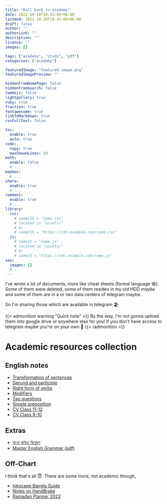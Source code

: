 ```yaml
---
title: "Roll back to academy"
date: 2022-10-18T10:43:09+06:00
lastmod: 2022-10-18T10:43:09+06:00
draft: false
author: ""
authorLink: ""
description: ""
license: ""
images: []

tags: ["academy", "study", "pdf"]
categories: ["academy"]

featuredImage: "featured-image.png"
featuredImagePreview: ""

hiddenFromHomePage: false
hiddenFromSearch: false
twemoji: false
lightgallery: true
ruby: true
fraction: true
fontawesome: true
linkToMarkdown: true
rssFullText: false

toc:
  enable: true
  auto: true
code:
  copy: true
  maxShownLines: 50
math:
  enable: false
  # ...
mapbox:
  # ...
share:
  enable: true
  # ...
comment:
  enable: true
  # ...
library:
  css:
    # someCSS = "some.css"
    # located in "assets/"
    # Or
    # someCSS = "https://cdn.example.com/some.css"
  js:
    # someJS = "some.js"
    # located in "assets/"
    # Or
    # someJS = "https://cdn.example.com/some.js"
seo:
  images: []
  # ...
---
```

I've wrote a lot of documents, more like cheat sheets (formal language 😅). Some of them were deleted, some of them resides in my old HDD *maybe* and some of them are in a or two data centers of telegram maybe.

So I'm sharing those which are available in telegram 🏖️
<!--more-->
{{< admonition warning "Quick note" >}}
By the way, I'm not gonna upload them into google drive or anywhere else for you! If you don't have access to telegram maybe you're on your own 🫠
{{< /admonition >}}

# Academic resources collection

## English notes

- [Transformation of sentences](https://t.me/SharafatsNotes/85)
- [Gerund and participle](https://t.me/SharafatsNotes/231)
- [Right form of verbs](https://t.me/SharafatsNotes/50)
- [Modifiers](https://t.me/SharafatsNotes/47)
- [Tag questions](https://t.me/SharafatsNotes/44)
- [Simple preposition](https://t.me/SharafatsNotes/9)
- [CV Class 11-12](https://t.me/SharafatsNotes/8)
- [CV Class 9-10](https://t.me/SharafatsNotes/85)

## Extras

- [বাংলা কবিতা বিশ্লেষণ](https://t.me/SharafatsNotes/82)
- [Master English Grammar (pdf)](https://t.me/SharafatsNotes/249)

## Off-Chart
I think that's all 😇. There are some more, not academic though,
- [Inkscape Bangla Guide](https://t.me/SharafatsNotes/194)
- [Notes on HandBrake](https://t.me/SharafatsNotes/67)
- [Ramadan Planner 2022](https://t.me/SharafatsNotes/256)
